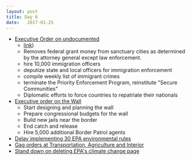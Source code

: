 ```yaml
---
layout: post
title: Day 6
date:   2017-01-25
---
```


* [Executive Order on undocumented](https://www.whitehouse.gov/the-press-office/2017/01/25/presidential-executive-order-enhancing-public-safety-interior-united)
  * [link](http://www.reuters.com/article/us-usa-trump-comey-idUSKBN1581WM))
  * Removes federal grant money from sanctuary cities as determined by the attorney general except law enforcement.
  * hire 10,000 immigration officers
  * deputize state and local officers for immigration enforcement
  * compile weekly list of immigrant crimes
  * terminate the Priority Enforcement Program, reinstitute "Secure Communities"
  * Diplomatic efforts to force countries to repatriate their nationals
* [Executive order on the Wall](https://www.whitehouse.gov/the-press-office/2017/01/25/executive-order-border-security-and-immigration-enforcement-improvements)  
  * Start designing and planning the wall
  * Prepare congressional budgets for the wall
  * Build new jails near the border
  * End catch and release
  * Hire 5,000 additional Border Patrol agents
* [Delay implementing 30 EPA environmental rules](https://www.bostonglobe.com/news/politics/2017/01/24/trump-bans-epa-employees-from-updating-public-via-press-social-media/Anr90pkwhavC2kzK8pwsyK/story.html) 
* [Gag orders at Transportation, Agriculture and Interior](https://www.bostonglobe.com/news/politics/2017/01/24/trump-bans-epa-employees-from-updating-public-via-press-social-media/Anr90pkwhavC2kzK8pwsyK/story.html)
* [Stand down on deleting EPA's climate change page](https://insideepa.com/daily-news/trump-epa-stand-down-now-website-climate-data-removal-plans)
